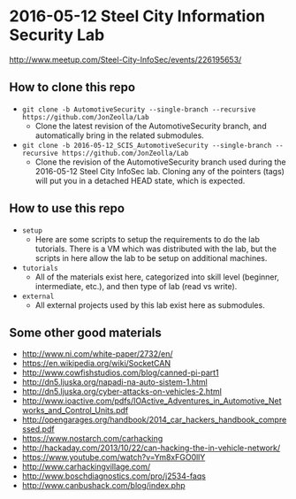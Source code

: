 # 2016-05-12 Steel City Information Security Lab  
http://www.meetup.com/Steel-City-InfoSec/events/226195653/  

## How to clone this repo  
* `git clone -b AutomotiveSecurity --single-branch --recursive https://github.com/JonZeolla/Lab`  
  * Clone the latest revision of the AutomotiveSecurity branch, and automatically bring in the related submodules.  
* `git clone -b 2016-05-12_SCIS_AutomotiveSecurity --single-branch --recursive https://github.com/JonZeolla/Lab`  
  * Clone the revision of the AutomotiveSecurity branch used during the 2016-05-12 Steel City InfoSec lab.  Cloning any of the pointers (tags) will put you in a detached HEAD state, which is expected.  

## How to use this repo
* `setup`  
  * Here are some scripts to setup the requirements to do the lab tutorials.  There is a VM which was distributed with the lab, but the scripts in here allow the lab to be setup on additional machines.  
* `tutorials`  
  * All of the materials exist here, categorized into skill level (beginner, intermediate, etc.), and then type of lab (read vs write).  
* `external`  
  * All external projects used by this lab exist here as submodules.  

## Some other good materials  
* http://www.ni.com/white-paper/2732/en/  
* https://en.wikipedia.org/wiki/SocketCAN  
* http://www.cowfishstudios.com/blog/canned-pi-part1  
* http://dn5.ljuska.org/napadi-na-auto-sistem-1.html  
* http://dn5.ljuska.org/cyber-attacks-on-vehicles-2.html  
* http://www.ioactive.com/pdfs/IOActive_Adventures_in_Automotive_Networks_and_Control_Units.pdf  
* http://opengarages.org/handbook/2014_car_hackers_handbook_compressed.pdf  
* https://www.nostarch.com/carhacking  
* http://hackaday.com/2013/10/22/can-hacking-the-in-vehicle-network/  
* https://www.youtube.com/watch?v=Ym8xFGO0llY  
* http://www.carhackingvillage.com/  
* http://www.boschdiagnostics.com/pro/j2534-faqs  
* http://www.canbushack.com/blog/index.php  

